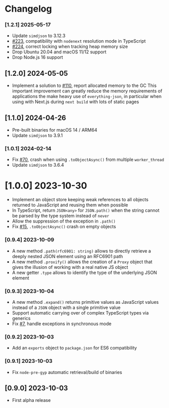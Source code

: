 # Changelog

### [1.2.1] 2025-05-17

 - Update `simdjson` to 3.12.3
 - [#223](https://github.com/mmomtchev/everything-json/pull/223), compatibility with `nodenext` resolution mode in TypeScript
 - [#224](https://github.com/mmomtchev/everything-json/pull/224), correct locking when tracking heap memory size
 - Drop Ubuntu 20.04 and macOS 11/12 support
 - Drop Node.js 16 support

## [1.2.0] 2024-05-05

 - Implement a solution to [#110](https://github.com/mmomtchev/everything-json/issues/110), report allocated memory to the GC
    This important improvement can greatly reduce the memory requirements of applications the make heavy use of `everything-json`, in particular when using with Next.js during `next build` with lots of static pages

## [1.1.0] 2024-04-26

 - Pre-built binaries for macOS 14 / ARM64
 - Update `simdjson` to 3.9.1

### [1.0.1] 2024-02-14

 - Fix [#70](https://github.com/mmomtchev/everything-json/issues/70), crash when using `.toObjectAsync()` from multiple `worker_thread`
 - Update `simdjson` to 3.6.4

# [1.0.0] 2023-10-30

 - Implement an object store keeping weak references to all objects returned to JavaScript and reusing them when possible
 - In TypeScript, return `JSON<any>` for `JSON.path()` when the string cannot be parsed by the type system instead of `never`
 - Allow the suppression of the exception in `.path()`
 - Fix [#15](https://github.com/mmomtchev/everything-json/issues/15), `.toObjectAsync()` crash on empty objects

### [0.9.4] 2023-10-09

 - A new method `.path(rfc6901: string)` allows to directly retrieve a deeply nested JSON element using an RFC6901 path
 - A new method `.proxify()` allows the creation of a `Proxy` object that gives the illusion of working with a real native JS object
 - A new getter `.type` allows to identify the type of the underlying JSON element

### [0.9.3] 2023-10-04

 - A new method `.expand()` returns primitive values as JavaScript values instead of a `JSON` object with a single primitive value
 - Support automatic carrying over of complex TypeScript types via generics
 - Fix [#7](https://github.com/mmomtchev/everything-json/issues/7), handle exceptions in synchronous mode

### [0.9.2] 2023-10-03

- Add an `exports` object to `package.json` for ES6 compatibility

### [0.9.1] 2023-10-03

- Fix `node-pre-gyp` automatic retrieval/build of binaries

## [0.9.0] 2023-10-03

- First alpha release
